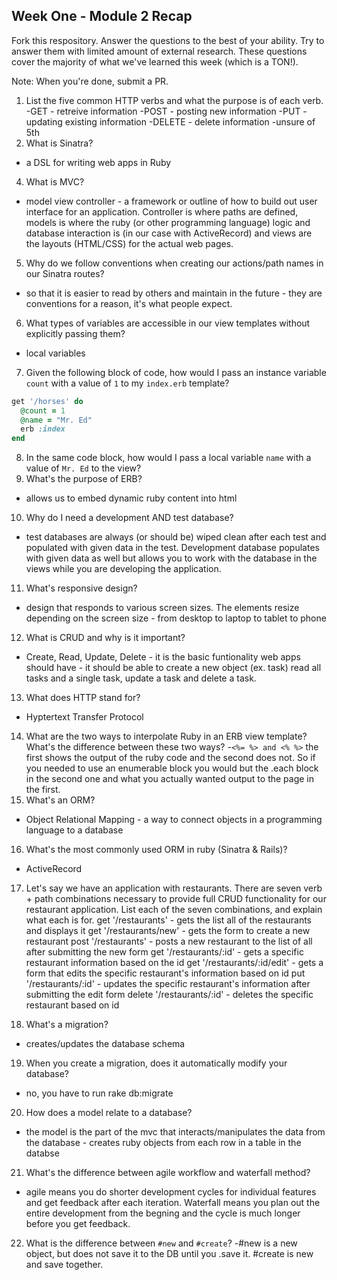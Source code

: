 ## Week One - Module 2 Recap

Fork this respository. Answer the questions to the best of your ability. Try to answer them with limited amount of external research. These questions cover the majority of what we've learned this week (which is a TON!). 

Note: When you're done, submit a PR. 

1. List the five common HTTP verbs and what the purpose is of each verb.
 -GET - retreive information
 -POST - posting new information
 -PUT - updating existing information
 -DELETE - delete information 
 -unsure of 5th
2. What is Sinatra?
  - a DSL for writing web apps in Ruby 
4. What is MVC?
 - model view controller - a framework or outline of how to build out user interface for an application. Controller is where paths are defined, models is where the ruby (or other programming language) logic and database interaction is (in our case with ActiveRecord) and views are the layouts (HTML/CSS) for the actual web pages. 
5. Why do we follow conventions when creating our actions/path names in our Sinatra routes?
 - so that it is easier to read by others and maintain in the future - they are conventions for a reason, it's what people expect. 
6. What types of variables are accessible in our view templates without explicitly passing them?
  - local variables
7. Given the following block of code, how would I pass an instance variable `count` with a value of `1` to my `index.erb` template?
  
  ```ruby
  get '/horses' do
    @count = 1
    @name = "Mr. Ed"
    erb :index
  end
  ```

8. In the same code block, how would I pass a local variable `name` with a value of `Mr. Ed` to the view?
9. What's the purpose of ERB?
  - allows us to embed dynamic ruby content into html 
10. Why do I need a development AND test database?
  - test databases are always (or should be) wiped clean after each test and populated with given data in the test. Development database populates with given data as well but allows you to work with the database in the views while you are developing the application. 
11. What's responsive design?
  - design that responds to various screen sizes. The elements resize depending on the screen size - from desktop to laptop to tablet to phone
12. What is CRUD and why is it important?
  - Create, Read, Update, Delete - it is the basic funtionality web apps should have - it should be able to create a new object (ex. task) read all tasks and a single task, update a task and delete a task. 
13. What does HTTP stand for? 
  - Hyptertext Transfer Protocol 
14. What are the two ways to interpolate Ruby in an ERB view template? What's the difference between these two ways?
  -```<%= %> and <% %>``` the first shows the output of the ruby code and the second does not. So if you needed to use an enumerable block you would but the .each block in the second one and what you actually wanted output to the page in the first. 
15. What's an ORM?
  - Object Relational Mapping - a way to connect objects in a programming language to a database
16. What's the most commonly used ORM in ruby (Sinatra & Rails)?
  - ActiveRecord 
17. Let's say we have an application with restaurants. There are seven verb + path combinations necessary to provide full CRUD functionality for our restaurant application. List each of the seven combinations, and explain what each is for.
  get '/restaurants' - gets the list all of the restaurants and displays it
  get '/restaurants/new' - gets the form to create a new restaurant 
  post '/restaurants' - posts a new restaurant to the list of all after submitting the new form 
  get '/restaurants/:id' - gets a specific restaurant information based on the id 
  get '/restaurants/:id/edit' - gets a form that edits the specific restaurant's information based on id
  put '/restaurants/:id' - updates the specific restaurant's information after submitting the edit form
  delete '/restaurants/:id' - deletes the specific restaurant based on id 
  
18. What's a migration? 
  - creates/updates the database schema 
19. When you create a migration, does it automatically modify your database?
  - no, you have to run rake db:migrate
20. How does a model relate to a database?
  - the model is the part of the mvc that interacts/manipulates the data from the database - creates ruby objects from each row in a table in the databse 
21. What's the difference between agile workflow and waterfall method?
  - agile means you do shorter development cycles for individual features and get feedback after each iteration. Waterfall means you plan out the entire development from the begning and the cycle is much longer before you get feedback. 
22. What is the difference between `#new` and `#create`?
  -#new is a new object, but does not save it to the DB until you .save it. #create is new and save together. 

